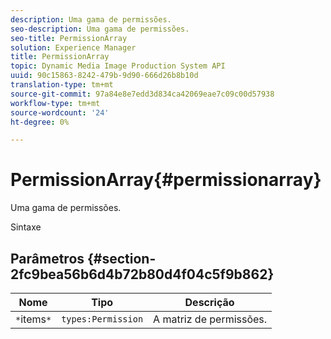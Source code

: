 ```yaml
---
description: Uma gama de permissões.
seo-description: Uma gama de permissões.
seo-title: PermissionArray
solution: Experience Manager
title: PermissionArray
topic: Dynamic Media Image Production System API
uuid: 90c15863-8242-479b-9d90-666d26b8b10d
translation-type: tm+mt
source-git-commit: 97a84e8e7edd3d834ca42069eae7c09c00d57938
workflow-type: tm+mt
source-wordcount: '24'
ht-degree: 0%

---
```



# PermissionArray{#permissionarray}

Uma gama de permissões.

Sintaxe

## Parâmetros {#section-2fc9bea56b6d4b72b80d4f04c5f9b862}

| Nome | Tipo | Descrição |
|---|---|---|
| `*`items`*` | `types:Permission` | A matriz de permissões. |

